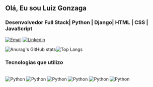 ## Olá, Eu sou Luiz Gonzaga

### Desenvolvedor Full Stack| Python | Django| HTML | CSS | JavaScript 

[![Email](https://img.shields.io/badge/Gmail-D14836?style=for-the-badge&logo=gmail&logoColor=white)](https://mail.google.com/mail/u/0/#inbox) [![Linkedin](https://img.shields.io/badge/LinkedIn-0077B5?style=for-the-badge&logo=linkedin&logoColor=white)](https://www.linkedin.com/in/luizgonzagadev/)

![Anurag's GitHub stats](https://github-readme-stats.vercel.app/api?username=LuizGonzagaDev&show_icons=true&theme=dracula)![Top Langs](https://github-readme-stats.vercel.app/api/top-langs/?username=LuizGonzagaDev&layout=compact)

### Tecnologias que utilizo

<div style="display: inline_block"><br/>
     <img align="center" alt="Python" src="https://img.shields.io/badge/Python-14354C?style=for-the-badge&logo=python&logoColor=white"/>
     <img align="center" alt="Python" src="https://img.shields.io/badge/Django-092E20?style=for-the-badge&logo=django&logoColor=white"/>
     <img align="center" alt="Python" src="https://img.shields.io/badge/HTML5-E34F26?style=for-the-badge&logo=html5&logoColor=white"/>
     <img align="center" alt="Python" src="https://img.shields.io/badge/CSS3-1572B6?style=for-the-badge&logo=css3&logoColor=white"/>
     <img align="center" alt="Python" src="https://img.shields.io/badge/JavaScript-F7DF1E?style=for-the-badge&logo=javascript&logoColor=black"/>
     <img align="center" alt="Python" src="https://img.shields.io/badge/MySQL-00000F?style=for-the-badge&logo=mysql&logoColor=white"/>
</div>
